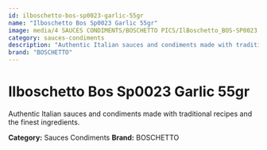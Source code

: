 ```yaml
---
id: ilboschetto-bos-sp0023-garlic-55gr
name: "Ilboschetto Bos Sp0023 Garlic 55gr"
image: media/4 SAUCES CONDIMENTS/BOSCHETTO PICS/IlBoschetto_BOS-SP0023 Garlic 55gr.png
category: sauces-condiments
description: "Authentic Italian sauces and condiments made with traditional recipes and the finest ingredients."
brand: "BOSCHETTO"
---
```


# Ilboschetto Bos Sp0023 Garlic 55gr

Authentic Italian sauces and condiments made with traditional recipes and the finest ingredients.

**Category:** Sauces Condiments
**Brand:** BOSCHETTO
